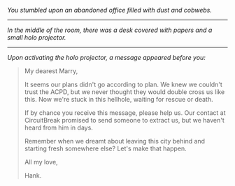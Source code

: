 
*You stumbled upon an abandoned office filled with dust and cobwebs.*

---

*In the middle of the room, there was a desk covered with papers and a small holo projector.*

---

*Upon activating the holo projector, a message appeared before you:*

>My dearest Marry,
>
>It seems our plans didn't go according to plan. We knew we couldn't trust the ACPD, but we never thought they would double cross us like this. Now we're stuck in this hellhole, waiting for rescue or death.
>
>If by chance you receive this message, please help us. Our contact at CircuitBreak promised to send someone to extract us, but we haven't heard from him in days.
>
>Remember when we dreamt about leaving this city behind and starting fresh somewhere else? Let's make that happen.
>
>All my love,
>
>Hank.
